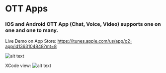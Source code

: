 # OTT Apps

### IOS and Android OTT App (Chat, Voice, Video) supports one on one and one to many.


Live Demo on App Store: https://itunes.apple.com/us/app/o2-app/id1363104848?mt=8


![alt text](https://ott.telecomsxchange.com/appflow1.jpg "App Flow")




XCode view: 
![alt text](https://user-images.githubusercontent.com/26701933/79405928-5c667400-7f9e-11ea-8a46-7ec0dbdb37bc.png "X Code Ciew")
